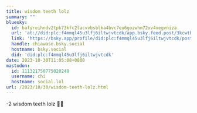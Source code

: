 ```yaml
---
title: wisdom teeth lolz
summary: ""
bluesky:
  id: bafyreihndv2tpk73kfc2lacvvbsblka4bvc7eu6gozwhm72xv4vegvniza
  url: 'at://did:plc:f4mmql45u3lfj6iltwjvtcdk/app.bsky.feed.post/3kcwtbcty4o2a'
  link: 'https://bsky.app/profile/did:plc:f4mmql45u3lfj6iltwjvtcdk/post/3kcwtbcty4o2a'
  handle: chiawase.bsky.social
  hostname: bsky.social
  did: 'did:plc:f4mmql45u3lfj6iltwjvtcdk'
date: 2023-10-30T11:05:08+0800
mastodon:
  id: 111321750775020248
  username: chi
  hostname: social.lol
url: /2023/10/30/wisdom-teeth-lolz.html
---
```


-2 wisdom teeth lolz 🦷🦷
